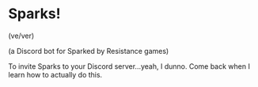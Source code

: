 # Sparks!
(ve/ver)

(a Discord bot for Sparked by Resistance games)

To invite Sparks to your Discord server...yeah, I dunno. Come back when I learn how to actually do this.
